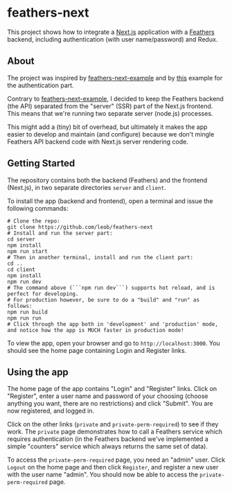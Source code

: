 # feathers-next

This project shows how to integrate a [Next.js](https://github.com/zeit/next.js) application with a [Feathers](http://feathersjs.com) backend, including authentication (with user name/password) and Redux.

## About

The project was inspired by [feathers-next-example](https://github.com/Albert-Gao/feathers-next-example)
and by [this](https://github.com/hugotox/next.js/tree/canary/examples/with-cookie-auth-redux) example for the authentication part.

Contrary to [feathers-next-example](https://github.com/Albert-Gao/feathers-next-example), I decided to keep the Feathers backend (the API) separated from the "server" (SSR) part of the Next.js frontend. This means that we're running two separate server (node.js) processes.

This might add a (tiny) bit of overhead, but ultimately it makes the app easier to develop and maintain (and configure) because we don't mingle Feathers API backend code with Next.js server rendering code.

## Getting Started

The repository contains both the backend (Feathers) and the frontend (Next.js), in two separate directories ```server``` and ```client```.

To install the app (backend and frontend), open a terminal and issue the following commands:

```
# Clone the repo: 
git clone https://github.com/leob/feathers-next
# Install and run the server part:
cd server
npm install
npm run start
# Then in another terminal, install and run the client part:
cd ..
cd client
npm install
npm run dev
# The command above (```npm run dev```) supports hot reload, and is perfect for developing.
# For production however, be sure to do a "build" and "run" as follows:
npm run build
npm run run
# Click through the app both in 'development' and 'production' mode, and notice how the app is MUCH faster in production mode!
```
To view the app, open your browser and go to `http://localhost:3000`.
You should see the home page containing Login and Register links.

## Using the app

The home page of the app contains "Login" and "Register" links. Click on "Register", enter a user name and password of your choosing (choose anything you want, there are no restrictions) and click "Submit". You are now registered, and logged in.

Click on the other links (```private``` and ```private-perm-required```) to see if they work. The ```private``` page demonstrates how to call a Feathers service which requires authentication (in the Feathers backend we've implemented a simple "counters" service which always returns the same set of data).

To access the ```private-perm-required``` page, you need an "admin" user. Click ```Logout``` on the home page and then click ```Register```, and register a new user with the user name "admin". You should now be able to access the ```private-perm-required``` page.
